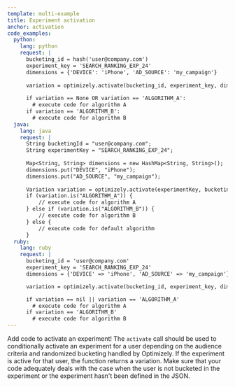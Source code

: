 ```yaml
---
template: multi-example
title: Experiment activation
anchor: activation
code_examples:
  python:
    lang: python
    request: |
      bucketing_id = hash('user@company.com')
      experiment_key = 'SEARCH_RANKING_EXP_24'
      dimensions = {'DEVICE': 'iPhone', 'AD_SOURCE': 'my_campaign'}
      
      variation = optimizely.activate(bucketing_id, experiment_key, dimensions=dimensions)
      
      if variation == None OR variation == 'ALGORITHM_A':
        # execute code for algorithm A
      if variation == 'ALGORITHM_B':
        # execute code for algorithm B
  java:
    lang: java
    request: |
      String bucketingId = "user@company.com";
      String experimentKey = "SEARCH_RANKING_EXP_24";
      
      Map<String, String> dimensions = new HashMap<String, String>();
      dimensions.put("DEVICE", "iPhone");
      dimensions.put("AD_SOURCE", "my_campaign");
 
      Variation variation = optimizely.activate(experimentKey, bucketingId, dimensions);
      if (variation.is("ALGORITHM_A")) {
          // execute code for algorithm A
      } else if (variation.is("ALGORITHM_B")) {
          // execute code for algorithm B
      } else {
          // execute code for default algorithm 
      }
  ruby:
    lang: ruby
    request: |
      bucketing_id = 'user@company.com'
      experiment_key = 'SEARCH_RANKING_EXP_24'
      dimensions = {'DEVICE' => 'iPhone', 'AD_SOURCE' => 'my_campaign'}

      variation = optimizely.activate(bucketing_id, experiment_key, dimensions=dimensions)

      if variation == nil || variation == 'ALGORITHM_A'
        # execute code for algorithm A
      if variation == 'ALGORITHM_B'
        # execute code for algorithm B
---
```


Add code to activate an experiment! The `activate` call should be used to conditionally activate an experiment for a user depending on the audience criteria and randomized bucketing handled by Optimizely. If the experiment is active for that user, the function returns a variation. Make sure that your code adequately deals with the case when the user is not bucketed in the experiment or the experiment hasn't been defined in the JSON.
